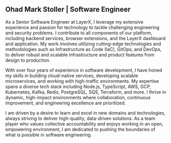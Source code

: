 
## Ohad Mark Stoller | <strong>Software Engineer</strong>
As a Senior Software Engineer at LayerX, I leverage my extensive experience and passion for technology to tackle challenging engineering and security problems. I contribute to all components of our platform, including backend services, browser extensions, and the LayerX dashboard and application. My work involves utilizing cutting-edge technologies and methodologies such as Infrastructure as Code (IaC), GitOps, and DevOps, to deliver robust and scalable infrastructure and product features from design to production.

With over four years of experience in software development, I have honed my skills in building cloud-native services, developing scalable microservices, and working with high-traffic environments. My expertise spans a diverse tech stack including Node.js, TypeScript, AWS, GCP, Kubernetes, Kafka, Redis, PostgreSQL, SQS, Terraform, and more. I thrive in dynamic, high-impact environments where collaboration, continuous improvement, and engineering excellence are prioritized.

I am driven by a desire to learn and excel in new domains and technologies, always striving to deliver high-quality, data-driven solutions. As a team player who values collective accountability and enjoys working in an open, empowering environment, I am dedicated to pushing the boundaries of what is possible in software engineering.




